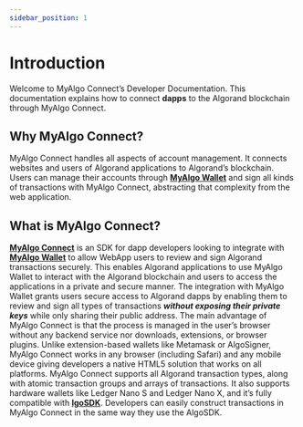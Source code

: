 ```yaml
---
sidebar_position: 1
---
```


# Introduction

Welcome to MyAlgo Connect’s Developer Documentation. This documentation explains how to connect **dapps** to the Algorand blockchain through MyAlgo Connect.


## Why MyAlgo Connect? 

MyAlgo Connect handles all aspects of account management. It connects websites and users of Algorand applications to Algorand’s blockchain. 
Users can manage their accounts through **[MyAlgo Wallet](https://wallet.myalgo.com/home)** and sign all kinds of transactions with MyAlgo Connect, abstracting that complexity from the web application.


## What is MyAlgo Connect?


**[MyAlgo Connect](https://github.com/randlabs/myalgo-connect)** is an SDK for dapp developers looking to integrate with **[MyAlgo Wallet](https://wallet.myalgo.com/home)** to allow WebApp users to review and sign Algorand transactions securely. This enables Algorand applications to use MyAlgo Wallet to interact with the Algorand blockchain and users to access the applications in a private and secure manner.
The integration with MyAlgo Wallet grants users secure access to Algorand dapps by enabling  them to review and sign all types of transactions  ***without exposing their private keys*** while only sharing their public address. The main advantage of MyAlgo Connect is that the process is managed in the user’s browser without any backend service nor downloads, extensions, or browser plugins. Unlike extension-based wallets like Metamask or AlgoSigner, MyAlgo Connect works in any browser (including Safari)  and any mobile device giving developers a native HTML5 solution that works on all platforms.
MyAlgo Connect supports all Algorand transaction types, along with atomic transaction groups and arrays of transactions. It also supports hardware wallets like Ledger Nano S and Ledger Nano X, and it’s fully compatible with **[lgoSDK](https://github.com/algorand/js-algorand-sdk)**. Developers can easily construct transactions in MyAlgo Connect in the same way they use the AlgoSDK.
